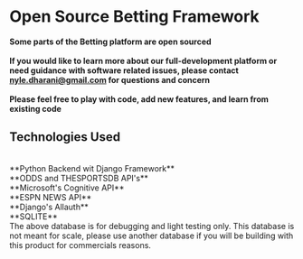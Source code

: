 # Open Source Betting Framework
**Some parts of the Betting platform are open sourced**
<br/>
<br/>
**If you would like to learn more about our full-development platform or need guidance with software related issues, please contact nyle.dharani@gmail.com for questions and concern**
<br/>
<br/>
**Please feel free to play with code, add new features, and learn from existing code** 

## Technologies Used
<br/>
**Python Backend wit Django Framework**
<br/>
**ODDS and THESPORTSDB API's**
<br/>
**Microsoft's Cognitive API**
<br/>
**ESPN NEWS API**
<br/>
**Django's Allauth**
<br/>
**SQLITE** 
<br/>
The above database is for debugging and light testing only.
This database is not meant for scale, please use another database if you will be building with this product for commercials reasons.



